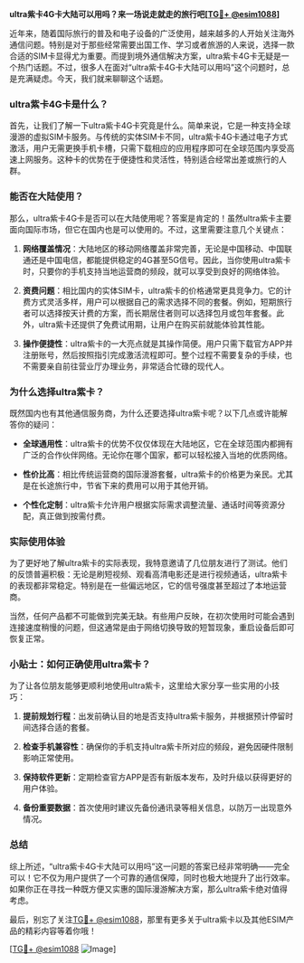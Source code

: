 **ultra紫卡4G卡大陆可以用吗？来一场说走就走的旅行吧[[TG💪+ @esim1088](https://t.me/s/esim1088)]**

近年来，随着国际旅行的普及和电子设备的广泛使用，越来越多的人开始关注海外通信问题。特别是对于那些经常需要出国工作、学习或者旅游的人来说，选择一款合适的SIM卡显得尤为重要。而提到境外通信解决方案，ultra紫卡4G卡无疑是一个热门话题。不过，很多人在面对“ultra紫卡4G卡大陆可以用吗”这个问题时，总是充满疑虑。今天，我们就来聊聊这个话题。

### ultra紫卡4G卡是什么？

首先，让我们了解一下ultra紫卡4G卡究竟是什么。简单来说，它是一种支持全球漫游的虚拟SIM卡服务。与传统的实体SIM卡不同，ultra紫卡4G卡通过电子方式激活，用户无需更换手机卡槽，只需下载相应的应用程序即可在全球范围内享受高速上网服务。这种卡的优势在于便捷性和灵活性，特别适合经常出差或旅行的人群。

### 能否在大陆使用？

那么，ultra紫卡4G卡是否可以在大陆使用呢？答案是肯定的！虽然ultra紫卡主要面向国际市场，但它在国内也是可以使用的。不过，这里需要注意几个关键点：

1. **网络覆盖情况**：大陆地区的移动网络覆盖非常完善，无论是中国移动、中国联通还是中国电信，都能提供稳定的4G甚至5G信号。因此，当你使用ultra紫卡时，只要你的手机支持当地运营商的频段，就可以享受到良好的网络体验。

2. **资费问题**：相比国内的实体SIM卡，ultra紫卡的价格通常更具竞争力。它的计费方式灵活多样，用户可以根据自己的需求选择不同的套餐。例如，短期旅行者可以选择按天计费的方案，而长期居住者则可以选择包月或包年套餐。此外，ultra紫卡还提供了免费试用期，让用户在购买前就能体验其性能。

3. **操作便捷性**：ultra紫卡的一大亮点就是其操作简便。用户只需下载官方APP并注册账号，然后按照指引完成激活流程即可。整个过程不需要复杂的手续，也不需要亲自前往营业厅办理业务，非常适合忙碌的现代人。

### 为什么选择ultra紫卡？

既然国内也有其他通信服务商，为什么还要选择ultra紫卡呢？以下几点或许能解答你的疑问：

- **全球通用性**：ultra紫卡的优势不仅仅体现在大陆地区，它在全球范围内都拥有广泛的合作伙伴网络。无论你在哪个国家，都可以轻松接入当地的优质网络。
  
- **性价比高**：相比传统运营商的国际漫游套餐，ultra紫卡的价格更为亲民。尤其是在长途旅行中，节省下来的费用可以用于其他开销。

- **个性化定制**：ultra紫卡允许用户根据实际需求调整流量、通话时间等资源分配，真正做到按需付费。

### 实际使用体验

为了更好地了解ultra紫卡的实际表现，我特意邀请了几位朋友进行了测试。他们的反馈普遍积极：无论是刷短视频、观看高清电影还是进行视频通话，ultra紫卡的表现都非常稳定。特别是在一些偏远地区，它的信号强度甚至超过了本地运营商。

当然，任何产品都不可能做到完美无缺。有些用户反映，在初次使用时可能会遇到连接速度稍慢的问题，但这通常是由于网络切换导致的短暂现象，重启设备后即可恢复正常。

### 小贴士：如何正确使用ultra紫卡？

为了让各位朋友能够更顺利地使用ultra紫卡，这里给大家分享一些实用的小技巧：

1. **提前规划行程**：出发前确认目的地是否支持ultra紫卡服务，并根据预计停留时间选择合适的套餐。

2. **检查手机兼容性**：确保你的手机支持ultra紫卡所对应的频段，避免因硬件限制影响正常使用。

3. **保持软件更新**：定期检查官方APP是否有新版本发布，及时升级以获得更好的用户体验。

4. **备份重要数据**：首次使用时建议先备份通讯录等相关信息，以防万一出现意外情况。

### 总结

综上所述，“ultra紫卡4G卡大陆可以用吗”这一问题的答案已经非常明确——完全可以！它不仅为用户提供了一个可靠的通信保障，同时也极大地提升了出行效率。如果你正在寻找一种既方便又实惠的国际漫游解决方案，那么ultra紫卡绝对值得考虑。

最后，别忘了关注[TG💪+ @esim1088](https://t.me/s/esim1088)，那里有更多关于ultra紫卡以及其他ESIM产品的精彩内容等着你哦！

[[TG💪+ @esim1088](https://t.me/s/esim1088) ![Image](https://i.postimg.cc/4NQfJmqS/Snipaste-2025-05-13-00-14-12.png)]